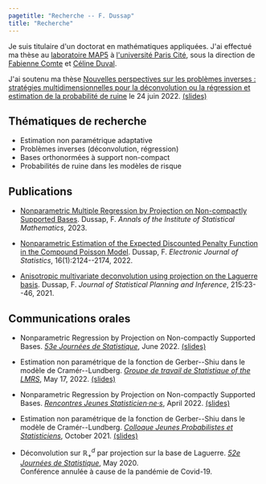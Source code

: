 ```yaml
---
pagetitle: "Recherche -- F. Dussap"
title: "Recherche"
---
```


Je suis titulaire d'un doctorat en mathématiques appliquées. J'ai effectué ma thèse au [laboratoire MAP5](http://w3.mi.parisdescartes.fr/map5/) à [l'université Paris Cité](https://u-paris.fr/), sous la direction de [Fabienne Comte](http://helios.mi.parisdescartes.fr/~comte/) et [Céline Duval](https://sites.google.com/site/celinehduval/).

J'ai soutenu ma thèse [Nouvelles perspectives sur les problèmes inverses : stratégies multidimensionnelles pour la déconvolution ou la régression et estimation de la probabilité de ruine](./Files/thesis.pdf) le 24 juin 2022. [(slides)](./Files/thesis_defence.pdf)


## Thématiques de recherche

-   Estimation non paramétrique adaptative
-   Problèmes inverses (déconvolution, régression)
-   Bases orthonormées à support non-compact
-   Probabilités de ruine dans les modèles de risque


## Publications

-   [Nonparametric Multiple Regression by Projection on Non-compactly Supported Bases](https://hal.archives-ouvertes.fr/hal-03506635). Dussap, F. *Annals of the Institute of Statistical Mathematics*, 2023.

-   [Nonparametric Estimation of the Expected Discounted Penalty Function in the Compound Poisson Model](https://hal.archives-ouvertes.fr/hal-03212783). Dussap, F. *Electronic Journal of Statistics*, 16(1):2124--2174, 2022.

-   [Anisotropic multivariate deconvolution using projection on the Laguerre basis](https://hal.archives-ouvertes.fr/hal-02400684). Dussap, F. *Journal of Statistical Planning and Inference*, 215:23--46, 2021.


## Communications orales

-   Nonparametric Regression by Projection on Non-compactly Supported Bases. [*53e Journées de Statistique*](https://jds22.sciencesconf.org/), June 2022. [(slides)](./Files/jds-22.pdf)

-   Estimation non paramétrique de la fonction de Gerber--Shiu dans le modèle de Cramér--Lundberg. [*Groupe de travail de Statistique of the LMRS*](https://lmrs.univ-rouen.fr/fr/content/estimation-de-la-fonction-de-gerber-shiu-dans-le-modele-de-cramer-lundberg), May 17, 2022. [(slides)](./Files/rouen-05-22.pdf)

-   Nonparametric Regression by Projection on Non-compactly Supported Bases. [*Rencontres Jeunes Statisticien·ne·s*](https://rjs2022.sciencesconf.org), April 2022. [(slides)](./Files/rjs-22.pdf)

-   Estimation non paramétrique de la fonction de Gerber--Shiu dans le modèle de Cramér--Lundberg. [*Colloque Jeunes Probabilistes et Statisticiens*](https://jps-2021.sciencesconf.org/), October 2021. [(slides)](./Files/jps-21.pdf)

-   Déconvolution sur $\mathbb{R}_+^d$ par projection sur la base de Laguerre. [*52e Journées de Statistique*](https://jds2020.sciencesconf.org), May 2020.\
    Conférence annulée à cause de la pandémie de Covid-19.

